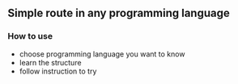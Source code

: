 ## Simple route in any programming language

### How to use
- choose programming language you want to know
- learn the structure
- follow instruction to try